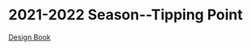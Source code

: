 # 2021-2022 Season--Tipping Point

[Design Book](https://docs.google.com/presentation/d/1owdHOkP2_m4wZvLewW3cbywgwm-QWSQBEZkORBvaKdM/edit?slide=id.p#slide=id.p)